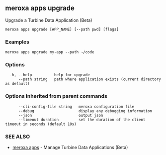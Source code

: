 ## meroxa apps upgrade

Upgrade a Turbine Data Application (Beta)

```
meroxa apps upgrade [APP_NAME] [--path pwd] [flags]
```

### Examples

```
meroxa apps upgrade my-app --path ~/code
```

### Options

```
  -h, --help          help for upgrade
      --path string   path where application exists (current directory as default)
```

### Options inherited from parent commands

```
      --cli-config-file string   meroxa configuration file
      --debug                    display any debugging information
      --json                     output json
      --timeout duration         set the duration of the client timeout in seconds (default 10s)
```

### SEE ALSO

* [meroxa apps](meroxa_apps.md)	 - Manage Turbine Data Applications (Beta)

